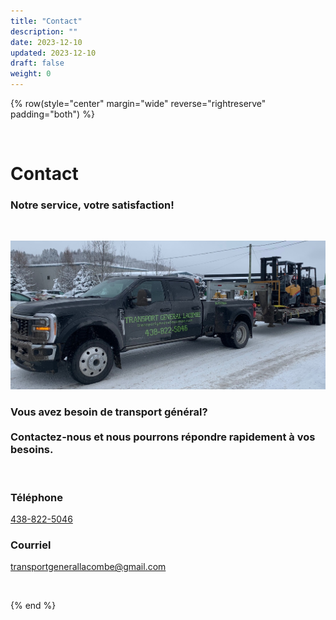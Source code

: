 ```yaml
---
title: "Contact"
description: ""
date: 2023-12-10
updated: 2023-12-10
draft: false
weight: 0
---
```


<div class="container mx-auto">

{% row(style="center" margin="wide" reverse="rightreserve" padding="both") %}

<br>

# Contact
### Notre service, votre satisfaction!

<br>

![image](./img/tgl_img_truck-2.jpg)

### Vous avez besoin de transport général? <br> <br> Contactez-nous et nous pourrons répondre rapidement à vos besoins.

<br>

### Téléphone

<a href="phone:438-822-5046">438-822-5046</a>

### Courriel

<a href="mailto:transportgenerallacombe@gmail.com">transportgenerallacombe@gmail.com</a>

<br>

{% end %}

</div>
